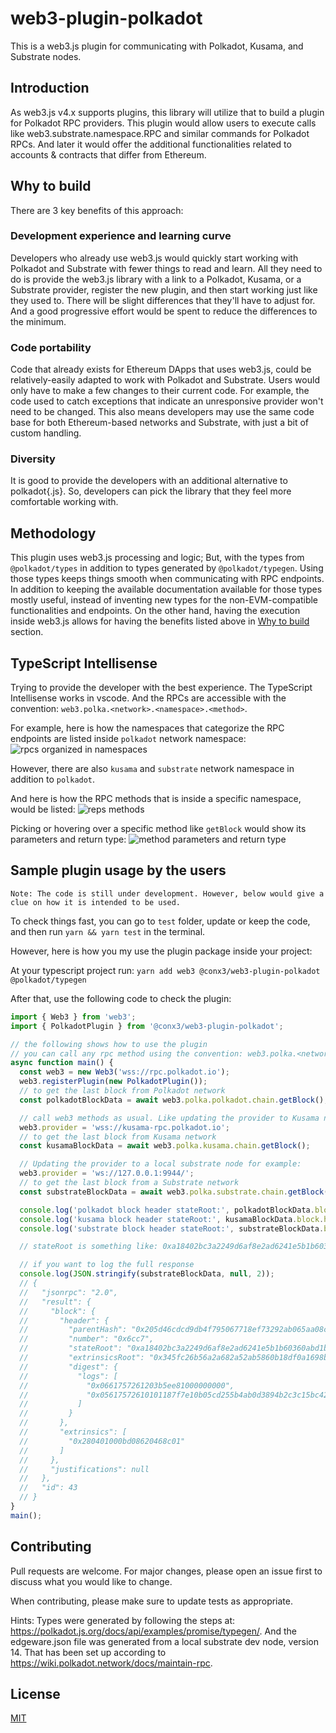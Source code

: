 web3-plugin-polkadot
===========
This is a web3.js plugin for communicating with Polkadot, Kusama, and Substrate nodes.

## Introduction
As web3.js v4.x supports plugins, this library will utilize that to build a plugin for Polkadot RPC providers. This plugin would allow users to execute calls like web3.substrate.namespace.RPC and similar commands for Polkadot RPCs. And later it would offer the additional functionalities related to accounts & contracts that differ from Ethereum.

## Why to build
There are 3 key benefits of this approach:

### Development experience and learning curve
Developers who already use web3.js would quickly start working with Polkadot and Substrate with fewer things to read and learn. All they need to do is provide the web3.js library with a link to a Polkadot, Kusama, or a Substrate provider, register the new plugin, and then start working just like they used to. There will be slight differences that they'll have to adjust for. And a good progressive effort would be spent to reduce the differences to the minimum.

### Code portability
Code that already exists for Ethereum DApps that uses web3.js, could be relatively-easily adapted to work with Polkadot and Substrate. Users would only have to make a few changes to their current code. For example, the code used to catch exceptions that indicate an unresponsive provider won't need to be changed. This also means developers may use the same code base for both Ethereum-based networks and Substrate, with just a bit of custom handling.

### Diversity
It is good to provide the developers with an additional alternative to polkadot{.js}. So, developers can pick the library that they feel more comfortable working with.

## Methodology

This plugin uses web3.js processing and logic; But, with the types from `@polkadot/types` in addition to types generated by `@polkadot/typegen`. Using those types keeps things smooth when communicating with RPC endpoints. In addition to keeping the available documentation available for those types mostly useful, instead of inventing new types for the non-EVM-compatible functionalities and endpoints. 
On the other hand, having the execution inside web3.js allows for having the benefits listed above in [Why to build](#why-to-build) section.  

## TypeScript Intellisense

Trying to provide the developer with the best experience. The TypeScript Intellisense works in vscode. And the RPCs are accessible with the convention: `web3.polka.<network>.<namespace>.<method>`.

For example, here is how the namespaces that categorize the RPC endpoints are listed inside `polkadot` network namespace:
![rpcs organized in namespaces](https://github.com/conx3/hackathon-2023-winter/blob/web3-plugin-polkadot/projects/32-web3-plugin-polkadot/docs/images/intellisense-polkadot-dot.png)

However, there are also `kusama` and `substrate` network namespace in addition to `polkadot`.

And here is how the RPC methods that is inside a specific namespace, would be listed:
![reps methods](https://github.com/conx3/hackathon-2023-winter/blob/web3-plugin-polkadot/projects/32-web3-plugin-polkadot/docs/images/intellisense-web3.polka.polkadot.chain-dot.png)
  
Picking or hovering over a specific method like `getBlock` would show its parameters and return type:
![method parameters and return type](https://github.com/conx3/hackathon-2023-winter/blob/web3-plugin-polkadot/projects/32-web3-plugin-polkadot/docs/images/intellisense-getblock.png)

## Sample plugin usage by the users

    Note: The code is still under development. However, below would give a clue on how it is intended to be used.

To check things fast, you can go to `test` folder, update or keep the code, and then run `yarn && yarn test` in the terminal.

However, here is how you my use the plugin package inside your project:

At your typescript project run:
`yarn add web3 @conx3/web3-plugin-polkadot @polkadot/typegen`

After that, use the following code to check the plugin:
```ts
import { Web3 } from 'web3';
import { PolkadotPlugin } from '@conx3/web3-plugin-polkadot';

// the following shows how to use the plugin
// you can call any rpc method using the convention: web3.polka.<network>.<namespace>.<method>
async function main() {
  const web3 = new Web3('wss://rpc.polkadot.io');
  web3.registerPlugin(new PolkadotPlugin());
  // to get the last block from Polkadot network
  const polkadotBlockData = await web3.polka.polkadot.chain.getBlock();

  // call web3 methods as usual. Like updating the provider to Kusama network:
  web3.provider = 'wss://kusama-rpc.polkadot.io';
  // to get the last block from Kusama network
  const kusamaBlockData = await web3.polka.kusama.chain.getBlock();

  // Updating the provider to a local substrate node for example:
  web3.provider = 'ws://127.0.0.1:9944/';
  // to get the last block from a Substrate network
  const substrateBlockData = await web3.polka.substrate.chain.getBlock();

  console.log('polkadot block header stateRoot:', polkadotBlockData.block.header.stateRoot);
  console.log('kusama block header stateRoot:', kusamaBlockData.block.header.stateRoot);
  console.log('substrate block header stateRoot:', substrateBlockData.block.header.stateRoot);

  // stateRoot is something like: 0xa18402bc3a2249d6af8e2ad6241e5b1b60360abd1b4e2c7c733c8c980331d278

  // if you want to log the full response
  console.log(JSON.stringify(substrateBlockData, null, 2));
  // {
  //   "jsonrpc": "2.0",
  //   "result": {
  //     "block": {
  //       "header": {
  //         "parentHash": "0x205d46cdcd9db4f795067718ef73292ab065aa08cec1ad6788b2c24028b160ea",
  //         "number": "0x6cc7",
  //         "stateRoot": "0xa18402bc3a2249d6af8e2ad6241e5b1b60360abd1b4e2c7c733c8c980331d278",
  //         "extrinsicsRoot": "0x345fc26b56a2a682a52ab5860b18df0a1698b0a6ac0cadd9bcba713d1a6f54d0",
  //         "digest": {
  //           "logs": [
  //             "0x0661757261203b5ee81000000000",
  //             "0x05617572610101187f7e10b05cd255b4ab0d3894b2c3c15bc4294a4124a7188981e3833af3440ae4322bec54ff65cb561e9fdfb4d02a5496fc64ea5991fcd4d42b43c48cd2588d"
  //           ]
  //         }
  //       },
  //       "extrinsics": [
  //         "0x280401000bd08620468c01"
  //       ]
  //     },
  //     "justifications": null
  //   },
  //   "id": 43
  // }
}
main();
```


Contributing
------------

Pull requests are welcome. For major changes, please open an issue first to discuss what you would like to change.

When contributing, please make sure to update tests as appropriate.

Hints: Types were generated by following the steps at: https://polkadot.js.org/docs/api/examples/promise/typegen/. And the edgeware.json file was generated from a local substrate dev node, version 14. That has been set up according to https://wiki.polkadot.network/docs/maintain-rpc.

License
-------

[MIT](https://choosealicense.com/licenses/mit/)
